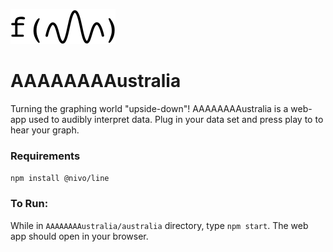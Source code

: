  ![Hmmm, this should be an image](https://github.com/jordanenichols/AAAAAAAAustralia/blob/master/australia/logo-2.svg)
# AAAAAAAAustralia

Turning the graphing world "upside-down"! AAAAAAAAustralia is a web-app used to audibly interpret data. Plug in your data set and press play to to hear your graph.

### Requirements
`npm install @nivo/line`

### To Run:
While in `AAAAAAAAustralia/australia` directory, type `npm start`. The web app should open in your browser.
